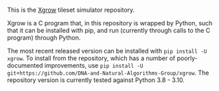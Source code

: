 This is the [Xgrow](https://dna.caltech.edu/Xgrow/) tileset simulator repository.

Xgrow is a C program that, in this repository is wrapped by Python, such that it can be installed with pip, and run (currently through calls to the C program) through Python.

The most recent released version can be installed with `pip install -U xgrow`.  To install from the repository, which has a number of poorly-documented improvements, use `pip install -U git+https://github.com/DNA-and-Natural-Algorithms-Group/xgrow`.  The repository version is currently tested against Python 3.8 - 3.10.

